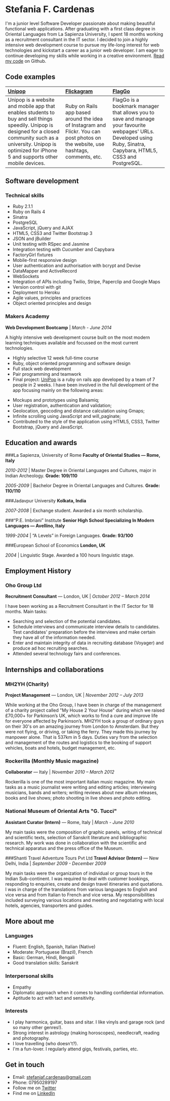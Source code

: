 **Stefania F. Cardenas**
====================
I'm a junior level Software Developer passionate about making beautiful functional web applications. After graduating with a first class degree in Oriental Languages from La Sapienza University, I spent 18 months working as a recruitment consultant in the IT sector. I decided to join a highly intensive web development course to pursue my life-long interest for web technologies and kickstart a career as a junior web developer.
I am eager to continue developing my skills while working in a creative environment. [Read my code] on Github.

Code examples
-------------

| [Unipop] | [Flickagram] | [FlagGo] |
| :------------- | :------------ | :---------- |
| Unipop is a website and mobile app that enables students to buy and sell things speedily. Unipop is designed for a closed community such as a university. Unipop is optimized for iPhone 5 and supports other mobile devices. | Ruby on Rails app based around the idea of Instagram and Flickr. You can post photos on the website, use hashtags, comments, etc. | FlagGo is a bookmark manager that allows you to save and manage your favourite webpages' URLs. Developed using Ruby, Sinatra, Capybara, HTML5, CSS3 and PostgreSQL. |

Software development
---------------

### Technical skills

- Ruby 2.1.1
- Ruby on Rails 4
- Sinatra
- PostgreSQL
- JavaScript, jQuery and AJAX
- HTML5, CSS3 and Twitter Bootstrap 3
- JSON and jBuilder
- Unit testing with RSpec and Jasmine
- Integration testing with Cucumber and Capybara
- FactoryGirl fixtures
- Mobile-first responsive design
- User authentication and authorisation with bcrypt and Devise
- DataMapper and ActiveRecord
- WebSockets
- Integration of APIs including Twilio, Stripe, Paperclip and Google Maps
- Version control with git
- Deployment to Heroku
- Agile values, principles and practices
- Object­ oriented principles and design

### Makers Academy
__Web Development Bootcamp__  |  _March - June 2014_

A highly intensive web development course built on the most modern learning techniques available and focussed on the most current technologies.
  - Highly selective 12 week full-time course
  - Ruby, object oriented programming and software design
  - Full stack web development
  - Pair programming and teamwork
  - Final project: [UniPop] is a ruby on rails app developed by a team of 7 people in 2 weeks. I have been involved in the full development of the app focusing mainly on the following areas:
   * Mockups and prototypes using Balsamiq;
   * User registration, authentication and validation;
   * Geolocation, geocoding and distance calculation using Gmaps;
   * Infinite scrolling using JavaScript and will_paginate;
   * Contributed to the style of the application using HTML5, CSS3, Twitter Bootstrap, jQuery and JavaScript.

Education and awards
--------------------
###La Sapienza, University of Rome
__Faculty of Oriental Studies &mdash; Rome, Italy__ 

_2010-2012_ | Master Degree in Oriental Languages and Cultures, major in Indian Archeology. **Grade: 109/110**

_2005-2009_ | Bachelor Degree in Oriental Languages and Cultures. **Grade: 110/110**

###Jadavpur University
**Kolkata, India**

_2007-2008_ | Exchange student. Awarded a six month scholarship.

###“P.E. Imbriani” Institute
__Senior High School Specializing In Modern Languages &mdash; Avellino, Italy__

_1999-2004_ | “A Levels” in Foreign Languages. **Grade: 93/100**

###European School of Economics
**London, UK**

_2004_ | Linguistic Stage. Awarded a 100 hours linguistic stage.


Employment History
--------------------

### Oho Group Ltd
**Recruitment Consultant** &mdash; London, UK | *October 2012 – March 2014* 

I have been working as a Recruitment Consultant in the IT Sector for 18 months. Main tasks:
* Searching and selection of the potential candidates.
* Schedule interviews and communicate interview details to candidates. Test candidates' preparation before the interviews and make certain they have all of the information needed.
* Enter and maintain integrity of data in recruiting database (Voyager) and produce ad hoc recruiting searches.
* Attended several technology fairs and conferences.

Internships and collaborations
-----------------------------------

### MH2YH (Charity)
**Project Management** &mdash; London, UK | *November 2012 – July 2013*

While working at the Oho Group, I have been in charge of the management of a charity project called "My House 2 Your House" during which we raised £70,000+ for Parkinson’s UK, which works to find a cure and improve life for everyone affected by Parkinson’s.
MH2YH took a group of ordinary guys on their 30's on an amazing journey from London to Amsterdam. But they were not flying, or driving, or taking the ferry. They made this journey by manpower alone. That is 537km in 5 days. 
Duties vary from the selection and management of the routes and logistics to the booking of support vehicles, boats and hotels, budget management, etc. 

### Rockerilla (Monthly Music magazine)
**Collaborator** &mdash; Italy | *November 2010 – March 2012*

Rockerilla is one of the most important italian music magazine. My main tasks as a music journalist were writing and editing articles; interviewing musicians, bands and writers; writing reviews about new album releases, books and live shows; photo shooting in live shows and photo editing.

### National Museum of Oriental Arts "G. Tucci" 
**Assistant Curator (Intern)** &mdash; Rome, Italy | *March - June 2010*

My main tasks were the composition of graphic panels, writing of technical and scientific texts, selection of Sanskrit literature and bibliographic research. My work was done in collaboration with the scientific and technical apparatus and the press office of the Museum.

###Shanti Travel Adventure Tours Pvt Ltd 
__Travel Advisor (Intern)__ &mdash; New Delhi, India | _September 2009 - December 2009_

My main tasks were the organization of individual or group tours in the Indian Sub-continent. I was required to deal with customer bookings, responding to enquiries, create and design travel itineraries and quotations. I was in charge of the translations from various languages to English and vice versa and from Italian to French and vice versa. My responsibilities included surveying various locations and meeting and negotiating with local hotels, agencies, transporters and guides.


More about me
--------
### Languages
* Fluent: English, Spanish, Italian (Native)
* Moderate: Portuguese (Brazil), French 
* Basic: German, Hindi, Bengali
* Good translation skills: Sanskrit

### Interpersonal skills
* Empathy
* Diplomatic approach when it comes to handling confidential information.
* Aptitude to act with tact and sensitivity.

### Interests

* I play harmonica, guitar, bass and sitar. I like vinyls and garage rock (and so many other genres!).
* Strong interest in astrology (making horoscopes), needlecraft, reading and photography.
* I love travelling (who doesn't?).
* I'm a fun-lover. I regularly attend gigs, festivals, parties, etc.

Get in touch
-------------

- Email: stefaniaf.cardenas@gmail.com
- Phone: 07950289197
- Follow me on [Twitter]
- Find me on [LinkedIn]

[Read my code]:http://github.com/stefaniacardenas
[Unipop]:https://github.com/stefaniacardenas/unipop
[Flickagram]:https://github.com/stefaniacardenas/instagram-clone
[FlagGo]:https://github.com/stefaniacardenas/bookmark-manager
[Twitter]: https://twitter.com/Stef_F_Cardenas
[LinkedIn]: http://uk.linkedin.com/in/stefaniafcardenas

